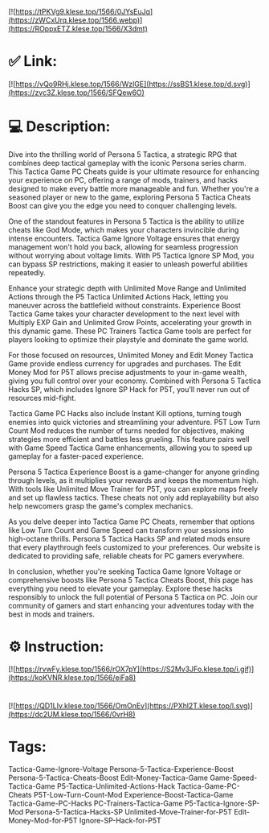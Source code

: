 [![https://tPKVg9.klese.top/1566/0JYsEuJq](https://zWCxUrq.klese.top/1566.webp)](https://ROppxETZ.klese.top/1566/X3dmt)
# ✅ Link:
[![https://vQo9RHj.klese.top/1566/WzlGE](https://ssBS1.klese.top/d.svg)](https://zvc3Z.klese.top/1566/SFQew6O)
# 💻 Description:
Dive into the thrilling world of Persona 5 Tactica, a strategic RPG that combines deep tactical gameplay with the iconic Persona series charm. This Tactica Game PC Cheats guide is your ultimate resource for enhancing your experience on PC, offering a range of mods, trainers, and hacks designed to make every battle more manageable and fun. Whether you're a seasoned player or new to the game, exploring Persona 5 Tactica Cheats Boost can give you the edge you need to conquer challenging levels.



One of the standout features in Persona 5 Tactica is the ability to utilize cheats like God Mode, which makes your characters invincible during intense encounters. Tactica Game Ignore Voltage ensures that energy management won't hold you back, allowing for seamless progression without worrying about voltage limits. With P5 Tactica Ignore SP Mod, you can bypass SP restrictions, making it easier to unleash powerful abilities repeatedly.



Enhance your strategic depth with Unlimited Move Range and Unlimited Actions through the P5 Tactica Unlimited Actions Hack, letting you maneuver across the battlefield without constraints. Experience Boost Tactica Game takes your character development to the next level with Multiply EXP Gain and Unlimited Grow Points, accelerating your growth in this dynamic game. These PC Trainers Tactica Game tools are perfect for players looking to optimize their playstyle and dominate the game world.



For those focused on resources, Unlimited Money and Edit Money Tactica Game provide endless currency for upgrades and purchases. The Edit Money Mod for P5T allows precise adjustments to your in-game wealth, giving you full control over your economy. Combined with Persona 5 Tactica Hacks SP, which includes Ignore SP Hack for P5T, you'll never run out of resources mid-fight.



Tactica Game PC Hacks also include Instant Kill options, turning tough enemies into quick victories and streamlining your adventure. P5T Low Turn Count Mod reduces the number of turns needed for objectives, making strategies more efficient and battles less grueling. This feature pairs well with Game Speed Tactica Game enhancements, allowing you to speed up gameplay for a faster-paced experience.



Persona 5 Tactica Experience Boost is a game-changer for anyone grinding through levels, as it multiplies your rewards and keeps the momentum high. With tools like Unlimited Move Trainer for P5T, you can explore maps freely and set up flawless tactics. These cheats not only add replayability but also help newcomers grasp the game's complex mechanics.



As you delve deeper into Tactica Game PC Cheats, remember that options like Low Turn Count and Game Speed can transform your sessions into high-octane thrills. Persona 5 Tactica Hacks SP and related mods ensure that every playthrough feels customized to your preferences. Our website is dedicated to providing safe, reliable cheats for PC gamers everywhere.



In conclusion, whether you're seeking Tactica Game Ignore Voltage or comprehensive boosts like Persona 5 Tactica Cheats Boost, this page has everything you need to elevate your gameplay. Explore these hacks responsibly to unlock the full potential of Persona 5 Tactica on PC. Join our community of gamers and start enhancing your adventures today with the best in mods and trainers.

# ⚙️ Instruction:
[![https://rvwFy.klese.top/1566/rOX7pY](https://S2Mv3JFo.klese.top/i.gif)](https://koKVNR.klese.top/1566/eiFa8)
#
[![https://QD1LIv.klese.top/1566/OmOnEv](https://PXhl2T.klese.top/l.svg)](https://dc2UM.klese.top/1566/0vrH8)
# Tags:
Tactica-Game-Ignore-Voltage Persona-5-Tactica-Experience-Boost Persona-5-Tactica-Cheats-Boost Edit-Money-Tactica-Game Game-Speed-Tactica-Game P5-Tactica-Unlimited-Actions-Hack Tactica-Game-PC-Cheats P5T-Low-Turn-Count-Mod Experience-Boost-Tactica-Game Tactica-Game-PC-Hacks PC-Trainers-Tactica-Game P5-Tactica-Ignore-SP-Mod Persona-5-Tactica-Hacks-SP Unlimited-Move-Trainer-for-P5T Edit-Money-Mod-for-P5T Ignore-SP-Hack-for-P5T






